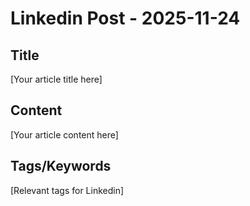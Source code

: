 # Linkedin Post - 2025-11-24

## Title
[Your article title here]

## Content
[Your article content here]

## Tags/Keywords
[Relevant tags for Linkedin]
